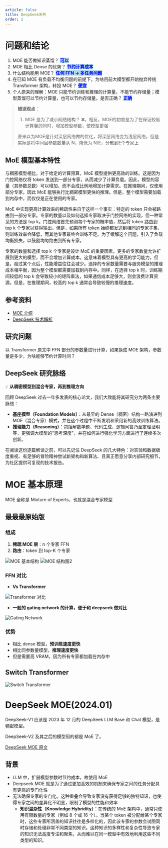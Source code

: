 ```yaml
---
article: false
title: DeepSeek系列
order: 2
---
```


# 问题和结论

1. MOE 能否做知识蒸馏？ <span style="color:blue; background-color:lightblue;">**可以**</span>
2. MOE 相比 Dense 的优势？ <span style="color:blue; background-color:lightblue;">**节约计算成本**</span>
3. 什么结构能用 MOE？  <span style="color:blue; background-color:lightblue;">**任何 FFN → 多任务问题**</span>
4. 在已知 MOE 有负载不均衡问题的前提下，为啥目前大模型都开始抛弃传统 Transformer 架构，转投 MOE？ <span style="color:blue; background-color:lightblue;">**便宜**</span>
5. 个人原来的理解：MOE 只能节约训练和推理的计算量，不能节约存储量；模型蒸馏可以节约计算量，也可以节约存储量，是否正确？ <span style="color:blue; background-color:lightblue;">**正确**</span>

> **错误观点**：
>
> 1. MOE 是为了减小网络结构？ ❌，相反，MOE的初衷是为了在保证较低计算量的同时，增加模型参数，使模型更强
>
> 原来以为MOE是针对深层网络做的优化，将深层网络变为浅层网络，但是实际是将中间层参数数量从 N，降低为 N/E，分散到E个专家上

## MoE 模型基本特性

与稠密模型相比，对于给定的计算预算，MoE 模型提供更高效的训练。这是因为门控网络仅将 token 发送到一部分专家，从而减少了计算负载。因此，模型的容量（其参数总数）可以增加，而不会成比例地增加计算需求。在推理期间，仅使用部分专家，因此 MoE 能够执行比稠密模型更快的推理。但是，整个模型需要加载到内存中，而仅仅是正在使用的专家。

MoE 中实现更高计算效率的稀疏性来自于这样一个事实：特定的 token 只会被路由到一部分专家。专家的数量以及如何选择专家取决于门控网络的实现，但一种常见的方法是 top k。门控网络首先预测每个专家的概率值，然后将 token 路由到 top k 个专家以获得输出。但是，如果所有 token 始终都发送到相同的专家子集，则训练效率会降低，而其他专家最终会训练不足。为了缓解这个问题，引入了负载均衡损失，以鼓励均匀路由到所有专家。

专家的数量和选择 top k 个专家是设计 MoE 的重要因素。更多的专家数量允许扩展到更大的模型，而不会增加计算成本。这意味着模型具有更高的学习能力，但是，超过某个点后，性能增益往往会减少。选择的专家数量需要与服务模型的推理成本相平衡，因为整个模型都需要加载到内存中。同样，在选择 top k 时，训练期间较低的 top k 会导致较小的矩阵乘法，如果通信成本足够大，则会浪费计算资源。但是，在推理期间，较高的 top k 通常会导致较慢的推理速度。

## 参考资料

- [MOE 介绍](https://kevincheung2259.github.io/2024/09/13/MOE-Intro/index.html)
- [DeepSeek 技术解析](https://deepseek.csdn.net/67fa2941da5d787fd5cb6acb.html)

## 研究问题

以 Transformer 原文中 FFN 部分的参数量进行计算，如果换成 MOE 架构，参数量是多少，为啥能够节约计算时间？

## DeepSeek 研究脉络

💡 **从稠密模型到混合专家，再到推理方向**

回顾 DeepSeek 过去一年多发表的核心论文，我们大致能将其研究分为两条主要脉络：　

- **基座模型（Foundation Models）**：从最早的 Dense（稠密）结构一路演进到 MOE（混合专家）模式，并在这个过程中不断发明和采用新的高效训练算法。
- **推理能力（Reasoning）**：包括解数学题、代码生成、逻辑问答乃至定理证明等，更强调大模型的"思考深度"，并在如何进行强化学习方面进行了连续多次创新。

在阅读这份逐篇解读之前，可以先记住 DeepSeek 的几大特色：对实验和数据极度重视、有足够的冒险精神尝试新架构和新算法、且真正愿意分享内部研究细节，为社区提供可复现的技术报告。　

# MOE 基本原理

MOE 全称是 Mixture of Experts，也就是混合专家模型

## 最最最原始版

### 组成

1. **稀疏 MOE 层**：n 个专家 FFN
2. **路由**：token 到 top-K 个专家

![MOE 基本结构](https://s08a4grxpw8.feishu.cn/space/api/box/stream/download/asynccode/?code=NWVjNjk1ZmU5YmUyNDA3ZGZlZGQ3MzljZWU5NzVhZWJfQ1pESDhYRFRIM1QwNVEwTzRJSVNCdWZOS1FkNHJ5Q2JfVG9rZW46UnA1M2Jja25Cb2c2MlJ4TTc5SGNtMFE1bmdlXzE3NDU1ODU4NTk6MTc0NTU4OTQ1OV9WNA)
![MOE 结构图2](https://s08a4grxpw8.feishu.cn/space/api/box/stream/download/asynccode/?code=NzMzNzMyZWE5ZDFkYjc1MTUwODE0OTViZjI4MWFjNGNfdTRrMVc0UXJnemtRekFWNTNhYzZwMXRBc2plak9naWZfVG9rZW46WE05UmJ3b0VNb05OUTN4MjdVTGNsSXYxbkNuXzE3NDU1ODU4NTk6MTc0NTU4OTQ1OV9WNA)

### FFN 对比

- **Vs Transformer**

![Transformer 对比](https://s08a4grxpw8.feishu.cn/space/api/box/stream/download/asynccode/?code=YjMwMmY0OTI2ZDQ0M2U5MDE2NzlkODc0OTQzNGFiMTNfY1Q3VlhRTGN3VjE4R05QVmF5UEoxbXpVR3hoeHRsb0dfVG9rZW46QU9ieWJvUjY1b3F4SU14c09Cb2NYbEd2bnJjXzE3NDU1ODU4NTk6MTc0NTU4OTQ1OV9WNA)

- **一般的 gating network 的计算，便于和 deepseek 做对比**

![Gating Network](https://s08a4grxpw8.feishu.cn/space/api/box/stream/download/asynccode/?code=NDkyY2U0NDQ0MzUyYjlmYTg0M2RiMzI2ZTBiNzFiMWZfc1ZwOFpyS1NhdUUwNnJFbGZnUGZkZDRaZnYzb2VpelRfVG9rZW46VEdOQWJnTURab1V1alZ4b3BHQmNmSm5mbldiXzE3NDU1ODU4NTk6MTc0NTU4OTQ1OV9WNA)

### 优势

- 相比 dense 模型，**预训练速度更快**
- 相比同参数量模型，**推理速度更快**
- 但是需要高 VRAM，因为所有专家都加载在内存中

## Switch Transformer

![Switch Transformer](https://s08a4grxpw8.feishu.cn/space/api/box/stream/download/asynccode/?code=YmE1MzdjZjA0Y2M2YmJhNzZjNGI3NTEyNzE2NmRlZTBfd1FBOXByWnVhUmt1Tm1xanRTcm5ZU0ZKRnhRMTlKTVhfVG9rZW46Umw1dWJJdFdpb3JqcU14NlZsNWNKa2pSbmhkXzE3NDU1ODU4NTk6MTc0NTU4OTQ1OV9WNA)

# DeepSeek MOE(2024.01)

DeepSeek-V1 应该是 2023 年 12 月的 DeepSeek LLM Base 和 Chat 模型，是稠密模型。

DeepSeek-V2 及其之后的模型用的都是 MoE 了。

[DeepSeek MOE 原文](https://arxiv.org/pdf/2401.06066)

## 背景

- LLM 中，扩展模型参数时节约成本，故使用 MoE
- Deepseek MOE 就是为了通过更加高效的机制来确保专家之间的任务分配具有更高的专门化性
- 无法确保专家的专门化。这种重叠会导致专家没有获得足够的独特知识，也使得专家之间的差异化不明显，限制了模型的性能和效率
  - **知识混杂性（Knowledge Hybridity）**：在传统的 MoE 架构中，通常只使用有限数量的专家（例如 8 个或 16 个）。当某个 token 被分配给某个专家时，这些专家所涵盖的知识往往是多样化的，因此该专家的参数会试图同时存储和处理非常不同类型的知识。这种知识的多样性和复杂性导致专家的知识无法高度专注和聚焦，从而难以在同一模型中有效地利用这些不同类型的知识。
